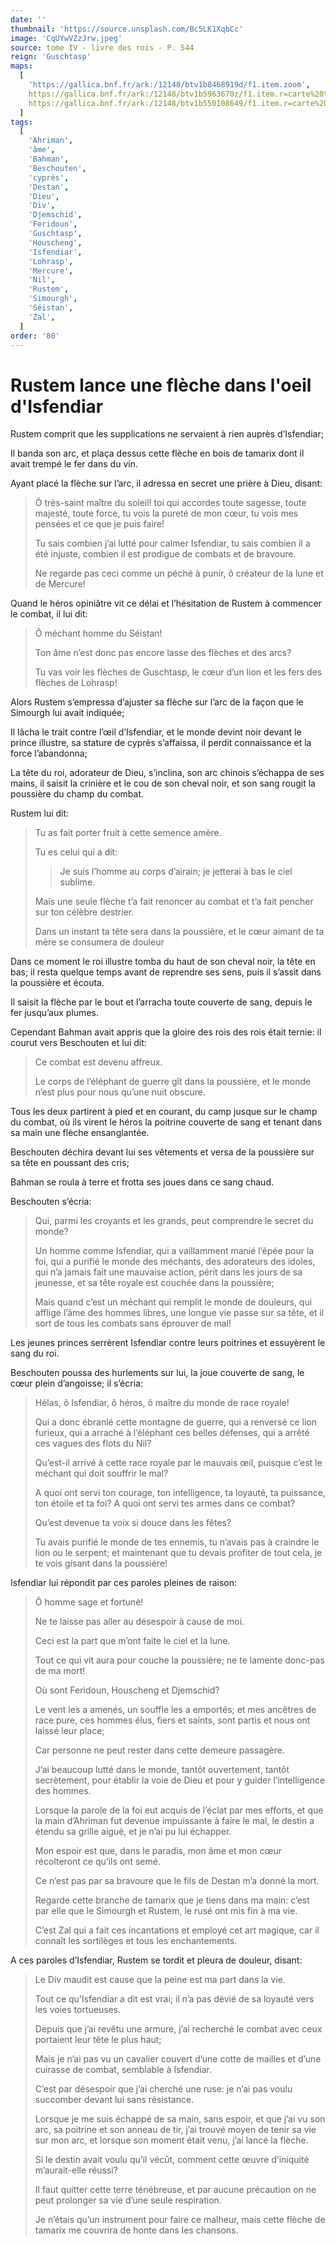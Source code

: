```yaml
---
date: ''
thumbnail: 'https://source.unsplash.com/Bc5LK1XqbCc'
image: 'CqUYwVZzJrw.jpeg'
source: tome IV - livre des rois - P. 544
reign: 'Guschtasp'
maps:
  [
    'https://gallica.bnf.fr/ark:/12148/btv1b8468919d/f1.item.zoom',
    https://gallica.bnf.fr/ark:/12148/btv1b5963670z/f1.item.r=carte%20touran.zoom,
    https://gallica.bnf.fr/ark:/12148/btv1b550108649/f1.item.r=carte%20touran.zoom,
  ]
tags:
  [
    'Ahriman',
    'âme',
    'Bahman',
    'Beschouten',
    'cyprès',
    'Destan',
    'Dieu',
    'Div',
    'Djemschid',
    'Feridoun',
    'Guschtasp',
    'Houscheng',
    'Isfendiar',
    'Lohrasp',
    'Mercure',
    'Nil',
    'Rustem',
    'Simourgh',
    'Séistan',
    'Zal',
  ]
order: '80'
---
```


# Rustem lance une flèche dans l'oeil d'Isfendiar

Rustem comprit que les supplications ne servaient à rien auprès d’Isfendiar;

Il banda son arc, et plaça dessus cette flèche en bois de tamarix dont il avait trempé le fer dans du vin.

Ayant placé la flèche sur l’arc, il adressa en secret une prière à Dieu, disant:

> Ô très-saint maître du soleil! toi qui accordes toute sagesse, toute majesté, toute force, tu vois la pureté de mon cœur, tu vois mes pensées et ce que je puis faire!
>
> Tu sais combien j’ai lutté pour calmer Isfendiar, tu sais combien il a été injuste, combien il est prodigue de combats et de bravoure.
>
> Ne regarde pas ceci comme un péché à punir, ô créateur de la lune et de Mercure!

Quand le héros opiniâtre vit ce délai et l’hésitation de Rustem à commencer le combat, il lui dit:

> Ô méchant homme du Séistan!
>
> Ton âme n’est donc pas encore lasse des flèches et des arcs?
>
> Tu vas voir les flèches de Guschtasp, le cœur d’un lion et les fers des flèches de Lohrasp!

Alors Rustem s’empressa d’ajuster sa flèche sur l’arc de la façon que le Simourgh lui avait indiquée;

Il lâcha le trait contre l’œil d’Isfendiar, et le monde devint noir devant le prince illustre, sa stature de cyprès s’affaissa, il perdit connaissance et la force l’abandonna;

La tête du roi, adorateur de Dieu, s’inclina, son arc chinois s’échappa de ses mains, il saisit la crinière et le cou de son cheval noir, et son sang rougit la poussière du champ du combat.

Rustem lui dit:

> Tu as fait porter fruit à cette semence amère.
>
> Tu es celui qui a dit:
>
> > Je suis l’homme au corps d’airain; je jetterai à bas le ciel sublime.
>
> Mais une seule flèche t’a fait renoncer au combat et t’a fait pencher sur ton célèbre destrier.
>
> Dans un instant ta tête sera dans la poussière, et le cœur aimant de ta mère se consumera de douleur

Dans ce moment le roi illustre tomba du haut de son cheval noir, la tête en bas; il resta quelque temps avant de reprendre ses sens, puis il s’assit dans la poussière et écouta.

Il saisit la flèche par le bout et l’arracha toute couverte de sang, depuis le fer jusqu’aux plumes.

Cependant Bahman avait appris que la gloire des rois des rois était ternie: il courut vers Beschouten et lui dit:

> Ce combat est devenu affreux.
>
> Le corps de l’éléphant de guerre gît dans la poussière, et le monde n’est plus pour nous qu’une nuit obscure.

Tous les deux partirent à pied et en courant, du camp jusque sur le champ du combat, où ils virent le héros la poitrine couverte de sang et tenant dans sa main une flèche ensanglantée.

Beschouten déchira devant lui ses vêtements et versa de la poussière sur sa tête en poussant des cris;

Bahman se roula à terre et frotta ses joues dans ce sang chaud.

Beschouten s’écria:

> Qui, parmi les croyants et les grands, peut comprendre le secret du monde?
>
> Un homme comme Isfendiar, qui a vaillamment manié l’épée pour la foi, qui a purifié le monde des méchants, des adorateurs des idoles, qui n’a jamais fait une mauvaise action, périt dans les jours de sa jeunesse, et sa tête royale est couchée dans la poussière;
>
> Mais quand c’est un méchant qui remplit le monde de douleurs, qui afflige l’âme des hommes libres, une longue vie passe sur sa tête, et il sort de tous les combats sans éprouver de mal!

Les jeunes princes serrèrent Isfendiar contre leurs poitrines et essuyèrent le sang du roi.

Beschouten poussa des hurlements sur lui, la joue couverte de sang, le cœur plein d’angoisse; il s’écria:

> Hélas, ô Isfendiar, ô héros, ô maître du monde de race royale!
>
> Qui a donc ébranlé cette montagne de guerre, qui a renversé ce lion furieux, qui a arraché à l’éléphant ces belles défenses, qui a arrêté ces vagues des flots du Nil?
>
> Qu’est-il arrivé à cette race royale par le mauvais œil, puisque c’est le méchant qui doit souffrir le mal?
>
> A quoi ont servi ton courage, ton intelligence, ta loyauté, ta puissance, ton étoile et ta foi? A quoi ont servi tes armes dans ce combat?
>
> Qu’est devenue ta voix si douce dans les fêtes?
>
> Tu avais purifié le monde de tes ennemis, tu n’avais pas à craindre le lion ou le serpent; et maintenant que tu devais profiter de tout cela, je te vois gisant dans la poussière!

Isfendiar lui répondit par ces paroles pleines de raison:

> Ô homme sage et fortuné!
>
> Ne te laisse pas aller au désespoir à cause de moi.
>
> Ceci est la part que m’ont faite le ciel et la lune.
>
> Tout ce qui vit aura pour couche la poussière; ne te lamente donc-pas de ma mort!
>
> Où sont Feridoun, Houscheng et Djemschid?
>
> Le vent les a amenés, un souffle les a emportés; et mes ancêtres de race pure, ces hommes élus, fiers et saints, sont partis et nous ont laissé leur place;
>
> Car personne ne peut rester dans cette demeure passagère.
>
> J’ai beaucoup lutté dans le monde, tantôt ouvertement, tantôt secrètement, pour établir la voie de Dieu et pour y guider l’intelligence des hommes.
>
> Lorsque la parole de la foi eut acquis de l’éclat par mes efforts, et que la main d’Ahriman fut devenue impuissante à faire le mal, le destin a étendu sa grille aiguë, et je n’ai pu lui échapper.
>
> Mon espoir est que, dans le paradis, mon âme et mon cœur récolteront ce qu’ils ont semé.
>
> Ce n’est pas par sa bravoure que le fils de Destan m’a donné la mort.
>
> Regarde cette branche de tamarix que je tiens dans ma main: c’est par elle que le Simourgh et Rustem, le rusé ont mis fin à ma vie.
>
> C’est Zal qui a fait ces incantations et employé cet art magique, car il connaît les sortilèges et tous les enchantements.

A ces paroles d’Isfendiar, Rustem se tordit et pleura de douleur, disant:

> Le Div maudit est cause que la peine est ma part dans la vie.
>
> Tout ce qu’Isfendiar a dit est vrai; il n’a pas dévié de sa loyauté vers les voies tortueuses.
>
> Depuis que j’ai revêtu une armure, j’ai recherché le combat avec ceux portaient leur tête le plus haut;
>
> Mais je n’ai pas vu un cavalier couvert d’une cotte de mailles et d’une cuirasse de combat, semblable à Isfendiar.
>
> C’est par désespoir que j’ai cherché une ruse: je n’ai pas voulu succomber devant lui sans résistance.
>
> Lorsque je me suis échappé de sa main, sans espoir, et que j’ai vu son arc, sa poitrine et son anneau de tir, j’ai trouvé moyen de tenir sa vie sur mon arc, et lorsque son moment était venu, j’ai lancé la flèche.
>
> Si le destin avait voulu qu’il vécût, comment cette œuvre d’iniquité m’aurait-elle réussi?
>
> Il faut quitter cette terre ténébreuse, et par aucune précaution on ne peut prolonger sa vie d’une seule respiration.
>
> Je n’étais qu’un instrument pour faire ce malheur, mais cette flèche de tamarix me couvrira de honte dans les chansons.
